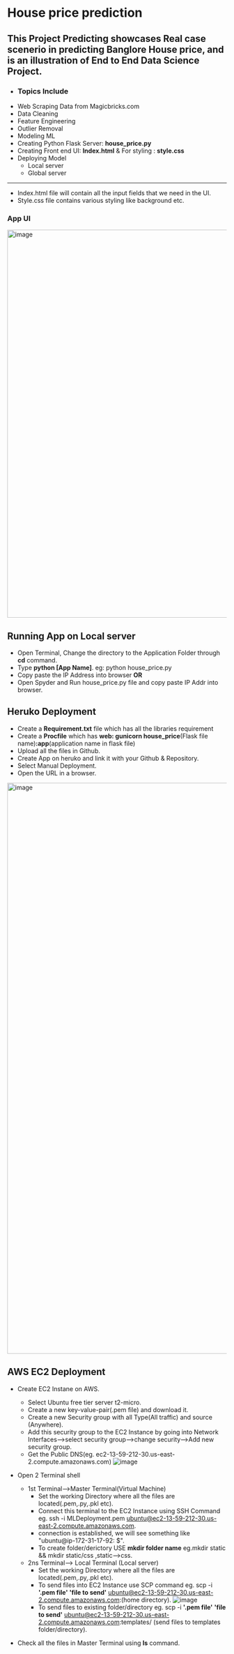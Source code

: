 # House price prediction
 ## This Project Predicting showcases Real case scenerio in predicting Banglore House price, and is an illustration of End to End Data Science Project.
 - ### Topics Include
  - Web Scraping Data from Magicbricks.com
  - Data Cleaning
  - Feature Engineering
  - Outlier Removal
  - Modeling ML
  - Creating Python Flask Server: **house_price.py**
  - Creating Front end UI: **Index.html**  & For styling : **style.css**
  - Deploying Model
    - Local server
    - Global server


----------------
- Index.html file will contain all the input fields that we need in the UI.
- Style.css file contains various styling like background etc.


### App UI
<img width="890" alt="image" src="https://user-images.githubusercontent.com/84242964/163471156-803fbfe0-88e8-4001-b9f9-b8c95e780b56.png">

## Running App on Local server
 - Open Terminal, Change the directory to the Application Folder through **cd** command.
 - Type **python [App Name]**. eg: python house_price.py
 - Copy paste the IP Address into browser
 **OR**
 - Open Spyder and Run house_price.py file and copy paste IP Addr into browser.

## Heruko Deployment
 - Create a **Requirement.txt** file which has all the libraries requirement
 - Create a **Procfile** which has **web: gunicorn house_price**(Flask file name)**:app**(application name in flask file)
 - Upload all the files in Github.
 - Create App on heruko and link it with your Github & Repository.
 - Select Manual Deployment.
 - Open the URL in a browser.
<img width="1310" alt="image" src="https://user-images.githubusercontent.com/84242964/163476602-6d02bb2e-1ab7-4699-9fca-3246aed9be97.png">

## AWS EC2 Deployment
  - Create EC2 Instane on AWS.
    - Select Ubuntu free tier server t2-micro.
    - Create a new key-value-pair(.pem file) and download it.
    - Create a new Security group with all Type(All traffic) and source (Anywhere).
    - Add this security group to the EC2 Instance by going into Network Interfaces-->select security group-->change security-->Add new security group.
    - Get the Public DNS(eg. ec2-13-59-212-30.us-east-2.compute.amazonaws.com)
    ![image](https://user-images.githubusercontent.com/84242964/163756196-8a729f83-0c30-4d8f-ba0c-46c8db34100a.png)
    
    
  - Open 2 Terminal shell
    - 1st Terminal-->Master Terminal(Virtual Machine)
      - Set the working Directory where all the files are located(.pem,.py,.pkl etc).
      - Connect this terminal to the EC2 Instance using SSH Command eg. ssh -i MLDeployment.pem ubuntu@ec2-13-59-212-30.us-east-2.compute.amazonaws.com.
      - connection is established, we will see something like "ubuntu@ip-172-31-17-92: $".
      - To create folder/derictory USE **mkdir folder name** eg.mkdir static && mkdir static/css ,static-->css.
    - 2ns Terminal--> Local Terminal (Local server)
      - Set the working Directory where all the files are located(.pem,.py,.pkl etc).
      - To send files into EC2 Instance use SCP command eg. scp -i **'.pem file'** **'file to send'** ubuntu@ec2-13-59-212-30.us-east-2.compute.amazonaws.com:(home directory). 
      ![image](https://user-images.githubusercontent.com/84242964/163755894-b467aa6c-20d8-4463-ae9f-fc107b215e20.png)
      - To send files to existing folder/directory eg. scp -i **'.pem file'** **'file to send'** ubuntu@ec2-13-59-212-30.us-east-2.compute.amazonaws.com:templates/ (send files to templates folder/directory).
  - Check all the files in Master Terminal using **ls** command.
      
